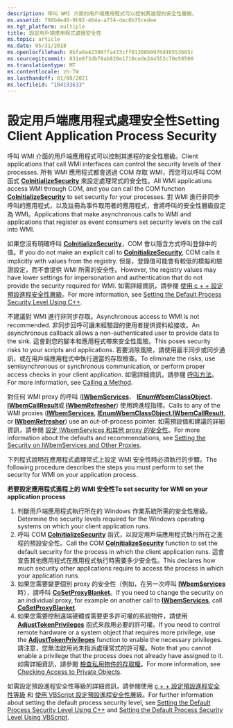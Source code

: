 ```yaml
---
description: 呼叫 WMI 介面的用戶端應用程式可以控制其進程的安全性層級。
ms.assetid: 790b4e40-9b92-464a-a774-dec0b75cedee
ms.tgt_platform: multiple
title: 設定用戶端應用程式處理安全性
ms.topic: article
ms.date: 05/31/2018
ms.openlocfilehash: 8bfa0a42390ffa433cff01300b0976d40553665c
ms.sourcegitcommit: 831e8f3db78ab820e1710cede244553c70e50500
ms.translationtype: MT
ms.contentlocale: zh-TW
ms.lasthandoff: 01/08/2021
ms.locfileid: "104193633"
---
```

# <a name="setting-client-application-process-security"></a><span data-ttu-id="d8d9d-103">設定用戶端應用程式處理安全性</span><span class="sxs-lookup"><span data-stu-id="d8d9d-103">Setting Client Application Process Security</span></span>

<span data-ttu-id="d8d9d-104">呼叫 WMI 介面的用戶端應用程式可以控制其進程的安全性層級。</span><span class="sxs-lookup"><span data-stu-id="d8d9d-104">Client applications that call WMI interfaces can control the security levels of their processes.</span></span> <span data-ttu-id="d8d9d-105">所有 WMI 應用程式都會透過 COM 存取 WMI，而您可以呼叫 COM 函式 [**CoInitializeSecurity**](/windows/win32/api/combaseapi/nf-combaseapi-coinitializesecurity) 來設定處理常式的安全性。</span><span class="sxs-lookup"><span data-stu-id="d8d9d-105">All WMI applications access WMI through COM, and you can call the COM function [**CoInitializeSecurity**](/windows/win32/api/combaseapi/nf-combaseapi-coinitializesecurity) to set security for your processes.</span></span> <span data-ttu-id="d8d9d-106">對 WMI 進行非同步呼叫的應用程式，以及註冊為事件取用者的應用程式，會將呼叫的安全性層級設定為 WMI。</span><span class="sxs-lookup"><span data-stu-id="d8d9d-106">Applications that make asynchronous calls to WMI and applications that register as event consumers set security levels on the call into WMI.</span></span>

<span data-ttu-id="d8d9d-107">如果您沒有明確呼叫 [**CoInitializeSecurity**](/windows/win32/api/combaseapi/nf-combaseapi-coinitializesecurity)，COM 會以隱含方式呼叫登錄中的值。</span><span class="sxs-lookup"><span data-stu-id="d8d9d-107">If you do not make an explicit call to [**CoInitializeSecurity**](/windows/win32/api/combaseapi/nf-combaseapi-coinitializesecurity), COM calls it implicitly with values from the registry.</span></span> <span data-ttu-id="d8d9d-108">但是，登錄值可能會有較低的模擬和驗證設定，而不會提供 WMI 所需的安全性。</span><span class="sxs-lookup"><span data-stu-id="d8d9d-108">However, the registry values may have lower settings for impersonation and authentication that do not provide the security required for WMI.</span></span> <span data-ttu-id="d8d9d-109">如需詳細資訊，請參閱 [使用 c + + 設定預設進程安全性層級](setting-the-default-process-security-level-using-c-.md)。</span><span class="sxs-lookup"><span data-stu-id="d8d9d-109">For more information, see [Setting the Default Process Security Level Using C++](setting-the-default-process-security-level-using-c-.md).</span></span>

<span data-ttu-id="d8d9d-110">不建議對 WMI 進行非同步存取。</span><span class="sxs-lookup"><span data-stu-id="d8d9d-110">Asynchronous access to WMI is not recommended.</span></span> <span data-ttu-id="d8d9d-111">非同步回呼可讓未經驗證的使用者提供資料給接收。</span><span class="sxs-lookup"><span data-stu-id="d8d9d-111">An asynchronous callback allows a non-authenticated user to provide data to the sink.</span></span> <span data-ttu-id="d8d9d-112">這會對您的腳本和應用程式帶來安全性風險。</span><span class="sxs-lookup"><span data-stu-id="d8d9d-112">This poses security risks to your scripts and applications.</span></span> <span data-ttu-id="d8d9d-113">若要消除風險，請使用最半同步或同步通訊，或在用戶端應用程式中執行適當的存取檢查。</span><span class="sxs-lookup"><span data-stu-id="d8d9d-113">To eliminate the risks, use semisynchronous or synchronous communication, or perform proper access checks in your client application.</span></span> <span data-ttu-id="d8d9d-114">如需詳細資訊，請參閱 [呼叫方法](calling-a-method.md)。</span><span class="sxs-lookup"><span data-stu-id="d8d9d-114">For more information, see [Calling a Method](calling-a-method.md).</span></span>

<span data-ttu-id="d8d9d-115">對任何 WMI proxy 的呼叫 ([**IWbemServices**](/windows/desktop/api/WbemCli/nn-wbemcli-iwbemservices)、 [**IEnumWbemClassObject**](/windows/desktop/api/Wbemcli/nn-wbemcli-ienumwbemclassobject)、[**IWbemCallResult**](/windows/desktop/api/Wbemcli/nn-wbemcli-iwbemcallresult)或 [**IWbemRefresher**](/windows/desktop/api/Wbemcli/nn-wbemcli-iwbemrefresher)) 使用跨進程指標。</span><span class="sxs-lookup"><span data-stu-id="d8d9d-115">Calls to any of the WMI proxies ([**IWbemServices**](/windows/desktop/api/WbemCli/nn-wbemcli-iwbemservices), [**IEnumWbemClassObject**](/windows/desktop/api/Wbemcli/nn-wbemcli-ienumwbemclassobject),[**IWbemCallResult**](/windows/desktop/api/Wbemcli/nn-wbemcli-iwbemcallresult), or [**IWbemRefresher**](/windows/desktop/api/Wbemcli/nn-wbemcli-iwbemrefresher)) use an out-of-process pointer.</span></span> <span data-ttu-id="d8d9d-116">如需預設值和建議的詳細資訊，請參閱 [設定 IWbemServices 和其他 proxy 的安全性](setting-the-security-on-iwbemservices-and-other-proxies.md)。</span><span class="sxs-lookup"><span data-stu-id="d8d9d-116">For more information about the defaults and recommendations, see [Setting the Security on IWbemServices and Other Proxies](setting-the-security-on-iwbemservices-and-other-proxies.md).</span></span>

<span data-ttu-id="d8d9d-117">下列程式說明在應用程式處理常式上設定 WMI 安全性時必須執行的步驟。</span><span class="sxs-lookup"><span data-stu-id="d8d9d-117">The following procedure describes the steps you must perform to set the security for WMI on your application process.</span></span>

<span data-ttu-id="d8d9d-118">**若要設定應用程式進程上的 WMI 安全性**</span><span class="sxs-lookup"><span data-stu-id="d8d9d-118">**To set security for WMI on your application process**</span></span>

1.  <span data-ttu-id="d8d9d-119">判斷用戶端應用程式執行所在的 Windows 作業系統所需的安全性層級。</span><span class="sxs-lookup"><span data-stu-id="d8d9d-119">Determine the security levels required for the Windows operating systems on which your client application runs.</span></span>
2.  <span data-ttu-id="d8d9d-120">呼叫 COM [**CoInitializeSecurity**](/windows/win32/api/combaseapi/nf-combaseapi-coinitializesecurity) 函式，以設定用戶端應用程式執行所在之進程的預設安全性。</span><span class="sxs-lookup"><span data-stu-id="d8d9d-120">Call the COM [**CoInitializeSecurity**](/windows/win32/api/combaseapi/nf-combaseapi-coinitializesecurity) function to set the default security for the process in which the client application runs.</span></span> <span data-ttu-id="d8d9d-121">這會宣告其他應用程式在應用程式執行時需要多少安全性。</span><span class="sxs-lookup"><span data-stu-id="d8d9d-121">This declares how much security other applications require to access the process in which your application runs.</span></span>
3.  <span data-ttu-id="d8d9d-122">如果您需要變更個別 proxy 的安全性（例如，在另一次呼叫 [**IWbemServices**](/windows/desktop/api/WbemCli/nn-wbemcli-iwbemservices)時），請呼叫 [**CoSetProxyBlanket**](/windows/win32/api/combaseapi/nf-combaseapi-cosetproxyblanket)。</span><span class="sxs-lookup"><span data-stu-id="d8d9d-122">If you need to change the security on an individual proxy, for example on another call to [**IWbemServices**](/windows/desktop/api/WbemCli/nn-wbemcli-iwbemservices), call [**CoSetProxyBlanket**](/windows/win32/api/combaseapi/nf-combaseapi-cosetproxyblanket).</span></span>
4.  <span data-ttu-id="d8d9d-123">如果您需要控制遠端硬體或需要更多許可權的系統物件，請使用 [**AdjustTokenPrivileges**](/windows/desktop/api/securitybaseapi/nf-securitybaseapi-adjusttokenprivileges) 函式來啟用必要的許可權。</span><span class="sxs-lookup"><span data-stu-id="d8d9d-123">If you need to control remote hardware or a system object that requires more privilege, use the [**AdjustTokenPrivileges**](/windows/desktop/api/securitybaseapi/nf-securitybaseapi-adjusttokenprivileges) function to enable the necessary privileges.</span></span> <span data-ttu-id="d8d9d-124">請注意，您無法啟用尚未指派處理常式的許可權。</span><span class="sxs-lookup"><span data-stu-id="d8d9d-124">Note that you cannot enable a privilege that the process does not already have assigned to it.</span></span> <span data-ttu-id="d8d9d-125">如需詳細資訊，請參閱 [檢查私用物件的存取權](/windows/desktop/SecAuthZ/checking-access-to-private-objects)。</span><span class="sxs-lookup"><span data-stu-id="d8d9d-125">For more information, see [Checking Access to Private Objects](/windows/desktop/SecAuthZ/checking-access-to-private-objects).</span></span>

<span data-ttu-id="d8d9d-126">如需設定預設進程安全性等級的詳細資訊，請參閱使用 [c + + 設定預設進程安全性等級](setting-the-default-process-security-level-using-c-.md) 和 [使用 VBScript 設定預設進程安全性層](setting-the-default-process-security-level-using-vbscript.md)級。</span><span class="sxs-lookup"><span data-stu-id="d8d9d-126">For further information about setting the default process security level, see [Setting the Default Process Security Level Using C++](setting-the-default-process-security-level-using-c-.md) and [Setting the Default Process Security Level Using VBScript](setting-the-default-process-security-level-using-vbscript.md).</span></span>

 

 
